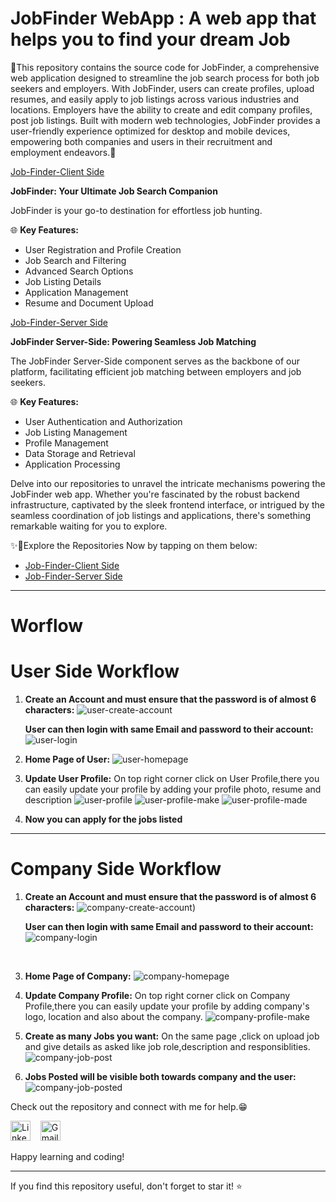 # JobFinder WebApp : A web app that helps you to find your dream Job 

🚀This repository contains the source code for JobFinder, a comprehensive web application designed to streamline the job search process for both job seekers and employers. With JobFinder, users can create profiles, upload resumes, and easily apply to job listings across various industries and locations. Employers have the ability to create and edit company profiles, post job listings. Built with modern web technologies, JobFinder provides a user-friendly experience optimized for desktop and mobile devices, empowering both companies and users in their recruitment and employment endeavors.🚀

[Job-Finder-Client Side](https://github.com/Khushisrivastava9/Job-Finder/tree/main/client)

**JobFinder: Your Ultimate Job Search Companion**

JobFinder is your go-to destination for effortless job hunting.

🌐 **Key Features:**
- User Registration and Profile Creation
- Job Search and Filtering
- Advanced Search Options
- Job Listing Details
- Application Management
- Resume and Document Upload

[Job-Finder-Server Side](https://github.com/Khushisrivastava9/Job-Finder/tree/main/server)

**JobFinder Server-Side: Powering Seamless Job Matching**

The JobFinder Server-Side component serves as the backbone of our platform, facilitating efficient job matching between employers and job seekers.

🌐 **Key Features:**
- User Authentication and Authorization
- Job Listing Management
- Profile Management
- Data Storage and Retrieval
- Application Processing
  
Delve into our repositories to unravel the intricate mechanisms powering the JobFinder web app. Whether you're fascinated by the robust backend infrastructure, captivated by the sleek frontend interface, or intrigued by the seamless coordination of job listings and applications, there's something remarkable waiting for you to explore.

✨🤝Explore the Repositories Now by tapping on them below:
- [Job-Finder-Client Side](https://github.com/Khushisrivastava9/Job-Finder/tree/main/client)
- [Job-Finder-Server Side](https://github.com/Khushisrivastava9/Job-Finder/tree/main/server)

-------------------------------------------------------

# Worflow

# User Side Workflow
1. **Create an Account and must ensure that the password is of almost 6 characters:**
   ![user-create-account](https://github.com/Khushisrivastava9/Job-Finder/blob/main/workflows/usercreateaccount.png)
   
   **User can then login with same Email and password to their account:**
   ![user-login](https://github.com/Khushisrivastava9/Job-Finder/blob/main/workflows/userlogin.png)
   
3. **Home Page of User:**
    ![user-homepage](https://github.com/Khushisrivastava9/Job-Finder/blob/main/workflows/userhomepage.png)
   
4. **Update User Profile:**
   On top right corner click on User Profile,there you can easily update your profile by adding your profile photo, resume and description
   ![user-profile](https://github.com/Khushisrivastava9/Job-Finder/blob/main/workflows/userprofile.png)
   ![user-profile-make](https://github.com/Khushisrivastava9/Job-Finder/blob/main/workflows/userprofilemake.png)
   ![user-profile-made](https://github.com/Khushisrivastava9/Job-Finder/blob/main/workflows/userprofilemade.png)
   
6. **Now you can apply for the jobs listed**
   
----------------------------------

# Company Side Workflow

1. **Create an Account and must ensure that the password is of almost 6 characters:**
   ![company-create-account](https://github.com/Khushisrivastava9/Job-Finder/blob/main/workflows/companycreateacc.png))
   
   **User can then login with same Email and password to their account:**
   ![company-login](https://github.com/Khushisrivastava9/Job-Finder/blob/main/workflows/companylogin.png)
   
 <br>
   
3. **Home Page of Company:**
    ![company-homepage](https://github.com/Khushisrivastava9/Job-Finder/blob/main/workflows/companyhome.png)
   
4. **Update Company Profile:**
   On top right corner click on Company Profile,there you can easily update your profile by adding company's logo, location and also about the company.
   ![company-profile-make](https://github.com/Khushisrivastava9/Job-Finder/blob/main/workflows/companyprofile.png)
   
5. **Create as many Jobs you want:**
   On the same page ,click on upload job and give details as asked like job role,description and responsiblities.
   ![company-job-post](https://github.com/Khushisrivastava9/Job-Finder/blob/main/workflows/companyjobpost.png)
   
6. **Jobs Posted will be visible both towards company and the user:**
    ![company-job-posted](https://github.com/Khushisrivastava9/Job-Finder/blob/main/workflows/companyaddedjob.png)
   
Check out the repository and connect with me for help.😁
<p align="left">
<a href="[https://www.linkedin.com/in/pulkitkmathur/](https://linkedin.com/in/khushi-srivastava-ab029621b/)"><img src="https://github.com/TheDudeThatCode/TheDudeThatCode/blob/master/Assets/Linkedin.svg" alt="Linkedin Logo" width="32"></a>&nbsp;&nbsp;&nbsp;
<a href="mailto:srivastavakhushi582@gmail.com"><img src="https://github.com/TheDudeThatCode/TheDudeThatCode/blob/master/Assets/Gmail.svg" alt="Gmail logo" height="32"></a>&nbsp;&nbsp;&nbsp;
</p>

Happy learning and coding!

---

If you find this repository useful, don't forget to star it! ⭐️

